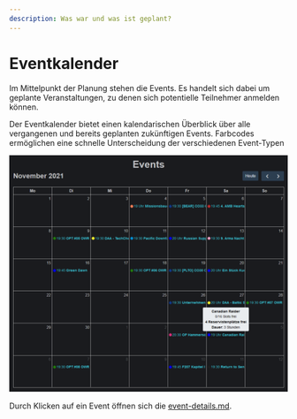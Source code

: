 ```yaml
---
description: Was war und was ist geplant?
---
```


# Eventkalender

Im Mittelpunkt der Planung stehen die Events. Es handelt sich dabei um geplante Veranstaltungen, zu denen sich potentielle Teilnehmer anmelden können.

Der Eventkalender bietet einen kalendarischen Überblick über alle vergangenen und bereits geplanten zukünftigen Events. Farbcodes ermöglichen eine schnelle Unterscheidung der verschiedenen Event-Typen

![Mit der Maus können beim Zeigen auf ein Event Details zu der Befüllung und der Dauer des Events angezeigt werden](../.gitbook/assets/Slotbot-Calendar.png)

Durch Klicken auf ein Event öffnen sich die [event-details.md](event-details.md "mention").
